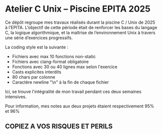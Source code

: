 # Atelier C Unix – Piscine EPITA 2025

Ce dépôt regroupe mes travaux réalisés durant la piscine C / Unix de 2025 à l’EPITA.
L’objectif de cette période était de renforcer les bases du langage C, la logique algorithmique, et la maîtrise de l’environnement Unix à travers une série d’exercices progressifs.

La coding style est la suivante :
- Fichiers avec max 10 fonctions non-static
- Fichiers avec clang-format obligatoire
- Fonctions avec 30 ou 40 lignes max selon l'exercice
- Casts explicites interdits
- 80 chars par colonne
- Caractère newline "\n" à la fin de chaque fichier

Ici, se trouve l'intégralité de mon travail pendant ces deux semaines intensives.

Pour information, mes notes aux deux projets étaient respectivement 95% et 96%

## COPIEZ A VOS RISQUES ET PERILS
